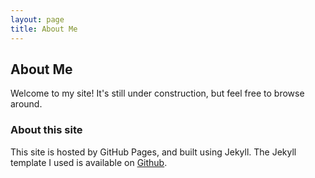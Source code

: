 ```yaml
---
layout: page
title: About Me
---
```

## About Me

Welcome to my site! It's still under construction, but feel free to browse around. 

### About this site
This site is hosted by GitHub Pages, and built using Jekyll. The Jekyll template I used is available on [Github](https://github.com/KingFelix/emerald/archive/master.zip).
